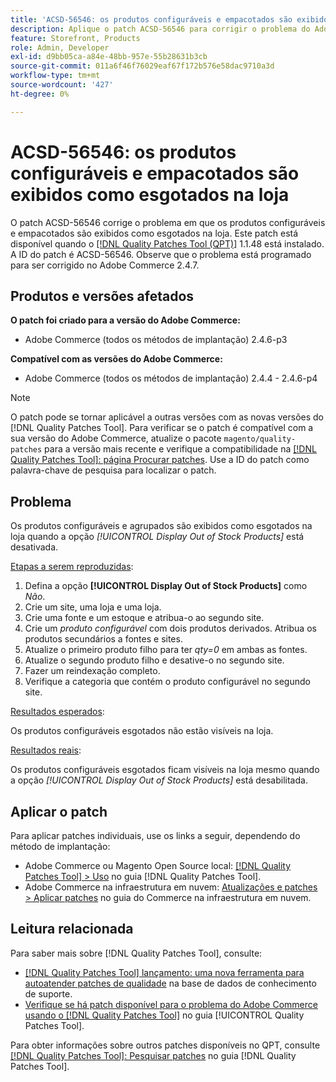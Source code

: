 ```yaml
---
title: 'ACSD-56546: os produtos configuráveis e empacotados são exibidos como esgotados na loja'
description: Aplique o patch ACSD-56546 para corrigir o problema do Adobe Commerce em que os produtos configuráveis e de pacote são exibidos como esgotados na loja quando a opção de configuração *[!UICONTROL Display Out of Stock Products]* está desabilitada.
feature: Storefront, Products
role: Admin, Developer
exl-id: d9bb05ca-a84e-48bb-957e-55b28631b3cb
source-git-commit: 011a6f46f76029eaf67f172b576e58dac9710a3d
workflow-type: tm+mt
source-wordcount: '427'
ht-degree: 0%

---
```


# ACSD-56546: os produtos configuráveis e empacotados são exibidos como esgotados na loja

O patch ACSD-56546 corrige o problema em que os produtos configuráveis e empacotados são exibidos como esgotados na loja. Este patch está disponível quando o [[!DNL Quality Patches Tool (QPT)]](https://experienceleague.adobe.com/en/docs/commerce-operations/tools/quality-patches-tool/quality-patches-tool-to-self-serve-quality-patches) 1.1.48 está instalado. A ID do patch é ACSD-56546. Observe que o problema está programado para ser corrigido no Adobe Commerce 2.4.7.

## Produtos e versões afetados

**O patch foi criado para a versão do Adobe Commerce:**

* Adobe Commerce (todos os métodos de implantação) 2.4.6-p3

**Compatível com as versões do Adobe Commerce:**

* Adobe Commerce (todos os métodos de implantação) 2.4.4 - 2.4.6-p4

>[!NOTE]
>
>O patch pode se tornar aplicável a outras versões com as novas versões do [!DNL Quality Patches Tool]. Para verificar se o patch é compatível com a sua versão do Adobe Commerce, atualize o pacote `magento/quality-patches` para a versão mais recente e verifique a compatibilidade na [[!DNL Quality Patches Tool]: página Procurar patches](https://experienceleague.adobe.com/tools/commerce-quality-patches/index.html). Use a ID do patch como palavra-chave de pesquisa para localizar o patch.

## Problema

Os produtos configuráveis e agrupados são exibidos como esgotados na loja quando a opção *[!UICONTROL Display Out of Stock Products]* está desativada.

<u>Etapas a serem reproduzidas</u>:

1. Defina a opção **[!UICONTROL Display Out of Stock Products]** como *Não*.
1. Crie um site, uma loja e uma loja.
1. Crie uma fonte e um estoque e atribua-o ao segundo site.
1. Crie um *produto configurável* com dois produtos derivados. Atribua os produtos secundários a fontes e sites.
1. Atualize o primeiro produto filho para ter *qty=0* em ambas as fontes.
1. Atualize o segundo produto filho e desative-o no segundo site.
1. Fazer um reindexação completo.
1. Verifique a categoria que contém o produto configurável no segundo site.

<u>Resultados esperados</u>:

Os produtos configuráveis esgotados não estão visíveis na loja.

<u>Resultados reais</u>:

Os produtos configuráveis esgotados ficam visíveis na loja mesmo quando a opção *[!UICONTROL Display Out of Stock Products]* está desabilitada.

## Aplicar o patch

Para aplicar patches individuais, use os links a seguir, dependendo do método de implantação:

* Adobe Commerce ou Magento Open Source local: [[!DNL Quality Patches Tool] > Uso](/help/tools/quality-patches-tool/usage.md) no guia [!DNL Quality Patches Tool].
* Adobe Commerce na infraestrutura em nuvem: [Atualizações e patches > Aplicar patches](https://experienceleague.adobe.com/docs/commerce-cloud-service/user-guide/develop/upgrade/apply-patches.html) no guia do Commerce na infraestrutura em nuvem.

## Leitura relacionada

Para saber mais sobre [!DNL Quality Patches Tool], consulte:

* [[!DNL Quality Patches Tool] lançamento: uma nova ferramenta para autoatender patches de qualidade](https://experienceleague.adobe.com/en/docs/commerce-operations/tools/quality-patches-tool/quality-patches-tool-to-self-serve-quality-patches) na base de dados de conhecimento de suporte.
* [Verifique se há patch disponível para o problema do Adobe Commerce usando o  [!DNL Quality Patches Tool]](/help/tools/quality-patches-tool/patches-available-in-qpt/check-patch-for-magento-issue-with-magento-quality-patches.md) no guia [!UICONTROL Quality Patches Tool].


Para obter informações sobre outros patches disponíveis no QPT, consulte [[!DNL Quality Patches Tool]: Pesquisar patches](https://experienceleague.adobe.com/tools/commerce-quality-patches/index.html) no guia [!DNL Quality Patches Tool].
